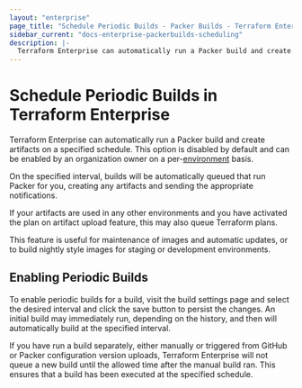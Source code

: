 ```yaml
---
layout: "enterprise"
page_title: "Schedule Periodic Builds - Packer Builds - Terraform Enterprise (legacy)"
sidebar_current: "docs-enterprise-packerbuilds-scheduling"
description: |-
  Terraform Enterprise can automatically run a Packer build and create artifacts on a specified schedule.
---
```


# Schedule Periodic Builds in Terraform Enterprise

Terraform Enterprise can automatically run a Packer build and
create artifacts on a specified schedule. This option is disabled by default and can be enabled by an
organization owner on a per-[environment](/docs/enterprise-legacy/glossary#environment) basis.

On the specified interval, builds will be automatically queued that run Packer
for you, creating any artifacts and sending the appropriate notifications.

If your artifacts are used in any other environments and you have activated the
plan on artifact upload feature, this may also queue Terraform plans.

This feature is useful for maintenance of images and automatic updates, or to
build nightly style images for staging or development environments.

## Enabling Periodic Builds

To enable periodic builds for a build, visit the build settings page and select
the desired interval and click the save button to persist the changes. An
initial build may immediately run, depending on the history, and then will
automatically build at the specified interval.

If you have run a build separately, either manually or triggered from GitHub or
Packer configuration version uploads, Terraform Enterprise will not queue a new
build until the allowed time after the manual build ran. This ensures that a
build has been executed at the specified schedule.
